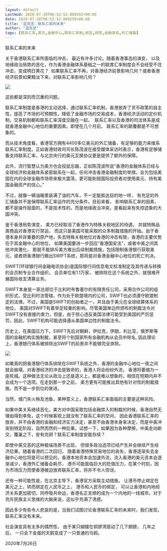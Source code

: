 ```yaml
---
layout: default
Lastmod: 2020-07-28T06:52:52.809392+00:00
date: 2020-07-28T06:52:52.809259+00:00
title: "温克坚：联系汇率的末来"
author: "温克坚"
tags: [联系汇率,美方,金融中心,联系汇率制,绑定,排除,金融体系,外汇储备]
---
```


联系汇率的末来

关于香港联系汇率所面临的冲击， 最近有许多讨论。随着香港事态的演变， 以及地缘政治局势的恶化，作为香港金融体系基础之一的联席汇率制度会不会经受不住冲击，变成明日黄花？  如果联系汇率不再，对香港经济前景影响几何？或者香港经济前景如果黯淡下来，对联系汇率影响几何？

![](https://images.weserv.nl/?url=https%3A//mmbiz.qpic.cn/mmbiz_jpg/8IbqzgFnjI2ib0ttGicSroPuia65oe9uaUfnWMw8NWRr2zZL69NFmFFCpeGOrHY8ibvpicnkHlIOLZ4icYibadHLzgX6g/640%3Fwx_fmt%3Djpeg)

这些都是深刻而沉重的问题。

联系汇率制度是香港的主动选择，通过联系汇率机制，香港放弃了货币政策的自主性，提高了市场的可预期性，降低了金融市场的交易成本，香港经济活动的定价机制，交易机制都和联系汇率深度交融在一起，  联系汇率以及香港的司法体系是成就香港金融中心地位的重要因素。即使在几个月前， 联系汇率的颠覆都是不可想象的。

而从技术角度看，香港官方拥有4400多亿美元的外汇储备，有足够的能力来维系联系汇率制度。正如香港财政司司长陈茂波在接受媒体采访时表示，香港有足够储备支持联系汇率，与北京央行的美元互换协议更是提供了额外的保障。 

此外，流行智慧认为美方也会投鼠忌器，正如陈茂波所说“香港的金融体系已经与全球经济和金融体系紧密联系在一起，任何冲击香港金融制度的举措，会为包括美国在内的全球金融市场带来极大震荡，更可能削弱国际投资者对使用美元、持有美国金融资产的信心。”

不过，就像一辆油箱里装满了油的汽车，不一定能抵达目的地一样， 有充足的外汇储备并不是保障联系汇率运作的充分条件。目前来看， 影响联系汇率的因素，都不是操作层面的，不是技术性的，而是地缘政治冲突，是看起来有失控迹象的大国冲突。

鉴于香港局势演变， 美方已经取消了香港作为特殊关税地区的待遇， 并就特殊品类商品对香港实行禁运， 而这只是美国可能采取的众多制裁措施的开始。由于香港本身并非重要的原产地，失去特殊关税地位对香港的冲击有限，香港的主要优势在于其金融中心的地位， 如果美国要进一步回应“香港国安法”，或者中美之间其他冲突激化， 那就不能排斥美方推出后续制裁措施，包括限制香港银行获取美元，或者把香港银行踢出SWIFT系统，那将是对香港金融中心地位的死亡判决。 

SWIFT(环球银行间金融电讯协会)是国际银行间信息电文标准制定及其传递与转换的会员制专业合作组织， 会员单位有1.1万家， 被排除在这个系统之外，就很难开展国际收支清算业务。  

SWIFT本身是一家总部位于比利时布鲁塞尔的有限责任公司，采用合作公司的组织形式，受比利时法管辖，作为处于欧盟境内的公司，SWIFT也必须遵守欧盟制定的法律。不过，美国是SWIFT的创始者之一，并且由于美元在全球结算体系的地位， 美国对SWIFT有着举足轻重的影响。尽管美国单边所颁布的制裁法令对SWIFT没有直接约束力，但是，由于担心违反美国法律可能受到美国的严厉惩罚，因此，SWIFT机构可能选择遵从美国单边性的制裁法令。

历史上，在美国压力下，SWIFT先后对朝鲜，伊拉克，伊朗，利比亚，俄罗斯等国的金融机构实施制裁，甚至将个别国家所有金融机构从会员中除名, 因此理论上，香港银行体系被排除出SWIFT的前景并不能够完全排除。 

![](https://images.weserv.nl/?url=https%3A//mmbiz.qpic.cn/mmbiz_jpg/8IbqzgFnjI2ib0ttGicSroPuia65oe9uaUfUXU3nAsiafmJAAVGIjZrZy7wW15SV2DasyBiaIYsfmKetWocmUsFH3GA/640%3Fwx_fmt%3Djpeg)

如果真的把香港银行体系排除在SWIFT系统之外，香港的金融中心地位一夜之间就会崩塌，对香港经济的冲击是致命的，香港人将会纷纷外流， 香港将萎缩为一座死城。这种做法无论从政治上还是道义上，都是难以想象的，相信在短期内并不会成为一个选项。在走到那一步之前， 美方更有可能推出其他有针对性的制裁措施，而不是一步到位的冒进。  

当然，城门失火殃及池鱼，某种意义上，香港联系汇率面临的主要是这种风险。

如果中美关系继续恶化，美方对中国采取包括金融禁入的制裁的时候，香港自然无理由得到幸免，这个时候客观上就没有了联系汇率的空间， 因此香港联系汇率的放弃，并不由香港的金融和经济实力决定，甚至不由香港本身来决定，而是中美冲突到特定阶段，自然而然的一种后果。试想一下，如果因为各种摩擦，中美走向断交，覆巢之下，安有完卵？联系汇率制度安能存续？

即使中美交恶的这种极端场景不出现， 但很多政治选项已经产生并会继续产生经济后果。随着香港的二次回归， 随着香港特殊贸易地位的丧失，香港逐渐失去金融中心地位将是可以预见的，香港本地资本会加速外流，流入香港的美元资本会逐渐减少，香港外汇储备会耗尽， 港币可能面临巨大的贬值压力，在某个时刻，因为市场压力而使香港被迫放弃联系汇率，将并不令人惊讶。

还有一种可能性是，在北京主导下，香港官方采取主动措施， 让港币停止绑定在美元之上，转而绑定在人民币之上， 港币和人民币的绑定， 可以让香港和内地经济关系更加密切，同呼吸共命运，香港名正言顺的成为一个内地的一线城市。对于充斥民族主义思维的大脑来说，这似乎充满了诱惑。 

因此多少有些令人悲哀的是，当我们试图讨论香港联系汇率的未来时，我们发现， 联系汇率没有末来。

社会演变具有太多的偶然性， 由于某只蝴蝶在铜锣湾扇动了几下翅膀， 几年之后， 一只会下金蛋的天鹅变成了一只普通的乌鸦。

2020年7月26日


